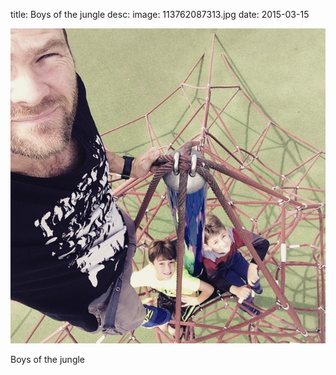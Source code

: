 title: Boys of the jungle 
desc: 
image: 113762087313.jpg
date: 2015-03-15


<img src="/static/media/113762087313.jpg" />
<div class="caption"><p>Boys of the jungle</p> </div>

